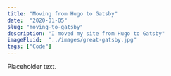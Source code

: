 ```yaml
---
title: "Moving from Hugo to Gatsby"
date:  "2020-01-05"
slug: "moving-to-gatsby"
description: "I moved my site from Hugo to Gatsby"
imageFluid:  "../images/great-gatsby.jpg"
tags: ["Code"]
---
```


Placeholder text.
